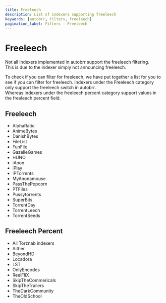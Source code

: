 ```yaml
---
title: Freeleech
description: List of indexers supporting freeleech
keywords: [autobrr, filters, freeleech]
pagination_label: Filters - Freeleech
---
```


# Freeleech

Not all indexers implemented in autobrr support the freeleech filtering.  
This is due to the indexer simply not announcing freeleech.

To check if you can filter for freeleech, we have put together a list for you to see if you can filter for freeleech.
Indexers under the Freeleech category only support the freeleech switch in autobrr.  
Whereas indexers under the freeleech percent category support values in the freeleech percent field.

## Freeleech

- AlphaRatio
- AnimeBytes
- DanishBytes
- FileList
- FunFile
- GazelleGames
- HUNO
- iAnon
- iPlay
- IPTorrents
- MyAnonamouse
- PassThePopcorn
- PTFiles
- Pussytorrents
- SuperBits
- TorrentDay
- TorrentLeech
- TorrentSeeds

## Freeleech Percent

- All Torznab indexers
- Aither
- BeyondHD
- Locadora
- LST
- OnlyEncodes
- ReelFliX
- SkipTheCommericals
- SkipTheTrailers
- TheDarkCommunity
- TheOldSchool

